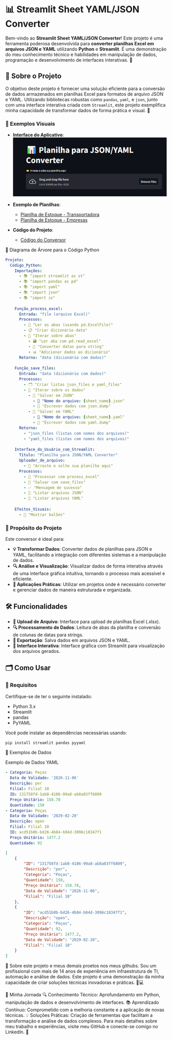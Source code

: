 # 📊 Streamlit Sheet YAML/JSON Converter

Bem-vindo ao **Streamlit Sheet YAML/JSON Converter**! Este projeto é uma ferramenta poderosa desenvolvida para **converter planilhas Excel em arquivos JSON e YAML** utilizando **Python** e **Streamlit**. É uma demonstração do meu conhecimento técnico e habilidades em manipulação de dados, programação e desenvolvimento de interfaces interativas. 🚀

## 📜 Sobre o Projeto

O objetivo deste projeto é fornecer uma solução eficiente para a conversão de dados armazenados em planilhas Excel para formatos de arquivo JSON e YAML. Utilizando bibliotecas robustas como `pandas`, `yaml`, e `json`, junto com uma interface interativa criada com `Streamlit`, este projeto exemplifica minha capacidade de transformar dados de forma prática e visual. 🌟
### 📸 Exemplos Visuais

- **Interface do Aplicativo**:
  ![Interface do Aplicativo](https://github.com/evolucaoit/Streamlit_Sheet_Yaml-Json_Converter/blob/main/xczvL1dVg9.png?raw=true)

- **Exemplo de Planilhas**:
  - [Planilha de Estoque - Transportadora](https://github.com/evolucaoit/Streamlit_Sheet_Yaml-Json_Converter/blob/main/estoque_transportadora.xlsx)
  - [Planilha de Estoque - Empresas](https://github.com/evolucaoit/Streamlit_Sheet_Yaml-Json_Converter/blob/main/estoque_empresas.xlsx)

- **Código do Projeto**:
  - [Código do Conversor](https://github.com/evolucaoit/Streamlit_Sheet_Yaml-Json_Converter/blob/main/analisa-planilha-gera-yaml.py)

🌲 Diagrama de Árvore para o Código Python

```yaml
Projeto:
  Código_Python:
    Importações:
      - 📚 "import streamlit as st"
      - 📚 "import pandas as pd"
      - 📚 "import yaml"
      - 📚 "import json"
      - 📚 "import io"

    Função_process_excel:
      Entrada: "file (arquivo Excel)"
      Processos:
        - 📖 "Ler as abas (usando pd.ExcelFile)"
        - 📋 "Criar dicionário data"
        - 🔄 "Iterar sobre abas"
          - 🗃️ "Ler aba com pd.read_excel"
          - 🔢 "Converter datas para string"
          - 📊 "Adicionar dados ao dicionário"
      Retorno: "data (dicionário com dados)"
    
    Função_save_files:
      Entrada: "data (dicionário com dados)"
      Processos:
        - 🗂️ "Criar listas json_files e yaml_files"
        - 🔄 "Iterar sobre os dados"
          - 💾 "Salvar em JSON"
            - 📄 "Nome do arquivo: {sheet_name}.json"
            - 📝 "Escrever dados com json.dump"
          - 💾 "Salvar em YAML"
            - 📄 "Nome do arquivo: {sheet_name}.yaml"
            - 📝 "Escrever dados com yaml.dump"
      Retorno: 
        - "json_files (listas com nomes dos arquivos)"
        - "yaml_files (listas com nomes dos arquivos)"
    
    Interface_do_Usuário_com_Streamlit:
      Título: "Planilha para JSON/YAML Converter"
      Uploader_de_arquivo:
        - 📂 "Arraste e solte sua planilha aqui"
      Processos:
        - 🔄 "Processar com process_excel"
        - 💾 "Salvar com save_files"
        - ✅ "Mensagem de sucesso"
        - 📄 "Listar arquivos JSON"
        - 📄 "Listar arquivos YAML"
    
    Efeitos_Visuais:
      - 🎉 "Mostrar balões"
```

### 🎯 Propósito do Projeto

Este conversor é ideal para:

- **💡 Transformar Dados**: Converter dados de planilhas para JSON e YAML, facilitando a integração com diferentes sistemas e a manipulação de dados.
- **🔍 Análise e Visualização**: Visualizar dados de forma interativa através de uma interface gráfica intuitiva, tornando o processo mais acessível e eficiente.
- **🚀 Aplicações Práticas**: Utilizar em projetos onde é necessário converter e gerenciar dados de maneira estruturada e organizada.

## 🛠️ Funcionalidades

- **📂 Upload de Arquivo**: Interface para upload de planilhas Excel (.xlsx).
- **🔍 Processamento de Dados**: Leitura de abas da planilha e conversão de colunas de datas para strings.
- **💾 Exportação**: Salva dados em arquivos JSON e YAML.
- **🎈 Interface Interativa**: Interface gráfica com Streamlit para visualização dos arquivos gerados.

## 🗂️ Como Usar

### 🔧 Requisitos

Certifique-se de ter o seguinte instalado:

- Python 3.x
- Streamlit
- pandas
- PyYAML

Você pode instalar as dependências necessárias usando:

```bash
pip install streamlit pandas pyyaml
```

📄 Exemplos de Dados

Exemplo de Dados YAML

```yaml
- Categoria: Peças
  Data de Validade: '2026-11-06'
  Descrição: per
  Filial: Filial 10
  ID: 131758fd-1ab8-4186-99a8-ab8a03ff6809
  Preço Unitário: 158.78
  Quantidade: 150
- Categoria: Peças
  Data de Validade: '2029-02-20'
  Descrição: open
  Filial: Filial 10
  ID: acd51b0b-bd26-4b84-b04d-3096c18347f1
  Preço Unitário: 1477.2
  Quantidade: 92

```

```json
[
    {
        "ID": "131758fd-1ab8-4186-99a8-ab8a03ff6809",
        "Descrição": "per",
        "Categoria": "Peças",
        "Quantidade": 150,
        "Preço Unitário": 158.78,
        "Data de Validade": "2026-11-06",
        "Filial": "Filial 10"
    },
    {
        "ID": "acd51b0b-bd26-4b84-b04d-3096c18347f1",
        "Descrição": "open",
        "Categoria": "Peças",
        "Quantidade": 92,
        "Preço Unitário": 1477.2,
        "Data de Validade": "2029-02-20",
        "Filial": "Filial 10"
    }
]


```
🚀 Sobre este projeto e meus demais proetos nos meus githubs.
 Sou um profissional com mais de 14 anos de experiência em infraestrutura de TI, automação e análise de dados. Este projeto é uma demonstração da minha capacidade de criar soluções técnicas inovadoras e práticas. 🔧💻

🌟 Minha Jornada
🔍 Conhecimento Técnico: Aprofundamento em Python, manipulação de dados e desenvolvimento de interfaces.
📚 Aprendizado Contínuo: Comprometido com a melhoria constante e a aplicação de novas técnicas.
💡 Soluções Práticas: Criação de ferramentas que facilitam a transformação e análise de dados complexos.
Para mais detalhes sobre meu trabalho e experiências, visite meu GitHub e conecte-se comigo no LinkedIn. 🌟
